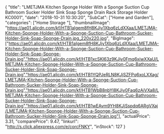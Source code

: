 {
	"title": "LMETJMA Kitchen Sponge Holder With a Sponge Suction Cup Bathroom Sucker Holder Sink Soap Sponge Drain Rack Storage Holder KC0001",
	"date": "2018-10-31 10:30:20",
	"SubCat": ["Home and Garden"],
	"categories": ["Home Storage "],
	"thumbnailImage": "https://ae01.alicdn.com/kf/HTB1aIgem8fH8KJjy1Xbq6zLdXXaa/LMETJMA-Kitchen-Sponge-Holder-With-a-Sponge-Suction-Cup-Bathroom-Sucker-Holder-Sink-Soap-Sponge-Drain.jpg_220x220.jpg",
	"BigImage": ["https://ae01.alicdn.com/kf/HTB1aIgem8fH8KJjy1Xbq6zLdXXaa/LMETJMA-Kitchen-Sponge-Holder-With-a-Sponge-Suction-Cup-Bathroom-Sucker-Holder-Sink-Soap-Sponge-Drain.jpg","https://ae01.alicdn.com/kf/HTB1xcSKl63z9KJjy0Fmq6xiwXXaU/LMETJMA-Kitchen-Sponge-Holder-With-a-Sponge-Suction-Cup-Bathroom-Sucker-Holder-Sink-Soap-Sponge-Drain.jpg","https://ae01.alicdn.com/kf/HTB1YQPJeRLN8KJjSZFPq6xoLXXag/LMETJMA-Kitchen-Sponge-Holder-With-a-Sponge-Suction-Cup-Bathroom-Sucker-Holder-Sink-Soap-Sponge-Drain.jpg","https://ae01.alicdn.com/kf/HTB1WbB8nbYI8KJjy0Faq6zAiVXa8/LMETJMA-Kitchen-Sponge-Holder-With-a-Sponge-Suction-Cup-Bathroom-Sucker-Holder-Sink-Soap-Sponge-Drain.jpg","https://ae01.alicdn.com/kf/HTB1wEAvm9YH8KJjSspdq6ARgVXaj/LMETJMA-Kitchen-Sponge-Holder-With-a-Sponge-Suction-Cup-Bathroom-Sucker-Holder-Sink-Soap-Sponge-Drain.jpg"],
	"actualPrice": 3.31,
	"comparePrice": 9.47,
	"linkurl": "http://s.click.aliexpress.com/e/corcFNKY",
	"inStock": 127
}
